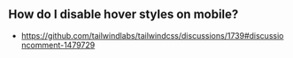 ## How do I disable hover styles on mobile? 

- https://github.com/tailwindlabs/tailwindcss/discussions/1739#discussioncomment-1479729
